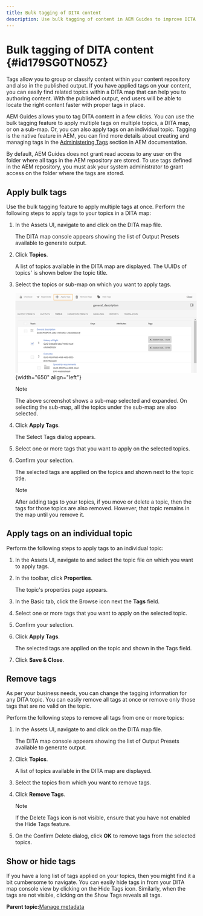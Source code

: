 ```yaml
---
title: Bulk tagging of DITA content
description: Use bulk tagging of content in AEM Guides to improve DITA content discoverability. Learn how to apply, remove, show, or hide bulk tags on a single or multiple topics.
---
```

# Bulk tagging of DITA content {#id179SG0TN05Z}

Tags allow you to group or classify content within your content repository and also in the published output. If you have applied tags on your content, you can easily find related topics within a DITA map that can help you to authoring content. With the published output, end users will be able to locate the right content faster with proper tags in place.

AEM Guides allows you to tag DITA content in a few clicks. You can use the bulk tagging feature to apply multiple tags on multiple topics, a DITA map, or on a sub-map. Or, you can also apply tags on an individual topic. Tagging is the native feature in AEM, you can find more details about creating and managing tags in the [Administering Tags](https://experienceleague.adobe.com/docs/experience-manager-cloud-service/sites/authoring/features/tags.html?lang=en) section in AEM documentation.

By default, AEM Guides does not grant read access to any user on the folder where all tags in the AEM repository are stored. To use tags defined in the AEM repository, you must ask your system administrator to grant access on the folder where the tags are stored.

## Apply bulk tags 

Use the bulk tagging feature to apply multiple tags at once. Perform the following steps to apply tags to your topics in a DITA map:

1.  In the Assets UI, navigate to and click on the DITA map file.

    The DITA map console appears showing the list of Output Presets available to generate output.

1.  Click **Topics**.

    A list of topics available in the DITA map are displayed. The UUIDs of topics' is shown below the topic title.

1.  Select the topics or sub-map on which you want to apply tags.

    ![](images/apply-tags-uuid.png){width="650" align="left"}
    

    >[!NOTE]
    >
    > The above screenshot shows a sub-map selected and expanded. On selecting the sub-map, all the topics under the sub-map are also selected.

1.  Click **Apply Tags**.

    The Select Tags dialog appears.

1.  Select one or more tags that you want to apply on the selected topics.

1.  Confirm your selection.

    The selected tags are applied on the topics and shown next to the topic title.

    >[!NOTE]
    >
    > After adding tags to your topics, if you move or delete a topic, then the tags for those topics are also removed. However, that topic remains in the map until you remove it.


## Apply tags on an individual topic 

Perform the following steps to apply tags to an individual topic:

1.  In the Assets UI, navigate to and select the topic file on which you want to apply tags.

1.  In the toolbar, click **Properties**.

    The topic's properties page appears.

1.  In the Basic tab, click the Browse icon next the **Tags** field.

1.  Select one or more tags that you want to apply on the selected topic.

1.  Confirm your selection.

1.  Click **Apply Tags**.

    The selected tags are applied on the topic and shown in the Tags field.

1.  Click **Save & Close**.


## Remove tags 

As per your business needs, you can change the tagging information for any DITA topic. You can easily remove all tags at once or remove only those tags that are no valid on the topic.

Perform the following steps to remove all tags from one or more topics:

1.  In the Assets UI, navigate to and click on the DITA map file.

    The DITA map console appears showing the list of Output Presets available to generate output.

1.  Click **Topics**.

    A list of topics available in the DITA map are displayed.

1.  Select the topics from which you want to remove tags.

1.  Click **Remove Tags**.

    >[!NOTE]
    >
    > If the Delete Tags icon is not visible, ensure that you have not enabled the Hide Tags feature.

1.  On the Confirm Delete dialog, click **OK** to remove tags from the selected topics.


## Show or hide tags 

If you have a long list of tags applied on your topics, then you might find it a bit cumbersome to navigate. You can easily hide tags in from your DITA map console view by clicking on the Hide Tags icon. Similarly, when the tags are not visible, clicking on the Show Tags reveals all tags.

**Parent topic:**[Manage metadata](manage-metadata.md)
